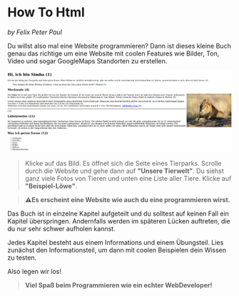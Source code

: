 # How To Html

_by Felix Peter Paul_

Du willst also mal eine Website programmieren? Dann ist dieses kleine Buch genau das richtige um eine Website mit coolen Features wie Bilder, Ton, Video und sogar GoogleMaps Standorten zu erstellen. 
 
[![Löwe Beispielwebsite](html/img/loewe.png)](https://fepaul-book.github.io/tierpark-website)

> Klicke auf das Bild. 
> Es öffnet sich die Seite eines Tierparks. 
> Scrolle durch die Website und gehe dann auf **"Unsere Tierwelt"**. Du siehst ganz viele Fotos von Tieren und unten eine Liste aller Tiere. Klicke auf **"Beispiel-Löwe"**. 

> ⚠️**Es erscheint eine Website wie auch du eine programmieren wirst.**

Das Buch ist in einzelne Kapitel aufgeteilt und du solltest auf keinen Fall ein Kapitel überspringen. Andernfalls werden im späteren Lücken auftreten, die du nur sehr schwer aufholen kannst.

Jedes Kapitel besteht aus einem Informations und einem Übungsteil. 
Lies zunächst den Informationsteil, um dann mit coolen Beispielen dein Wissen zu testen. 

Also legen wir los! 

>**Viel Spaß beim Programmieren wie ein echter WebDeveloper!**
